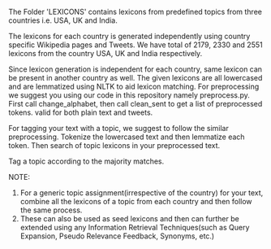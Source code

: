 The Folder 'LEXICONS' contains lexicons from predefined topics from three countries i.e. USA, UK and India. 

The lexicons for each country is generated independently using country specific Wikipedia pages and Tweets. We have total of 2179, 2330 and 2551 lexicons from the country USA, UK and India respectively. 

Since lexicon generation is independent for each country, same lexicon can be present in another country as well. The given lexicons are all lowercased and are lemmatized using NLTK to aid lexicon matching. For preprocessing we suggest you using our code in this repository namely preprocess.py. First call change_alphabet, then call clean_sent to get a list of preprocessed tokens. valid for both plain text and tweets. 

For tagging your text with a topic, we suggest to follow the similar preprocessing. Tokenize the lowercased text and then lemmatize each token. Then search of topic lexicons in your preprocessed text. 

Tag a topic according to the majority matches. 

NOTE: 
1. For a generic topic assignment(irrespective of the country) for your text, combine all the lexicons of a topic from each country and then follow the same process. 
2. These can also be used as seed lexicons and then can further be extended using any Information Retrieval Techniques(such as Query Expansion, Pseudo Relevance Feedback, Synonyms, etc.)
	

